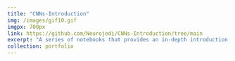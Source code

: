 ```yaml
---
title: "CNNs-Introduction"
img: /images/gif10.gif
imgpx: 700px
link: https://github.com/Neurojedi/CNNs-Introduction/tree/main
excerpt: "A series of notebooks that provides an in-depth introduction to Convolutional Neural Networks and the most common CNN architectures with hands-on practices."
collection: portfolio
---
```

